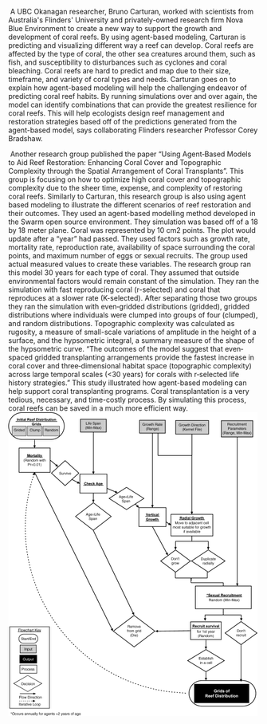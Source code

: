 ​	A UBC Okanagan researcher, Bruno Carturan, worked with scientists from Australia's Flinders' University and privately-owned research firm Nova Blue Environment to create a new way to support the growth and development of coral reefs. By using agent-based modeling, Carturan is predicting and visualizing different way a reef can develop. Coral reefs are affected by the type of coral, the other sea creatures around them, such as fish, and susceptibility to disturbances such as cyclones and coral bleaching. Coral reefs are hard to predict and map due to their size, timeframe, and variety of coral types and needs. Carturan goes on to explain how agent-based modeling will help the challenging endeavor of predicting coral reef habits. By running simulations over and over again, the model can identify combinations that can provide the greatest resilience for coral reefs. This will help ecologists design reef management and restoration strategies based off of the predictions generated from the agent-based model, says collaborating Flinders researcher Professor Corey Bradshaw.

[](https://phys.org/news/2020-08-reef-health.html)

​      Another research group published the paper “Using Agent‐Based Models to Aid Reef Restoration: Enhancing Coral Cover and Topographic Complexity through the Spatial Arrangement of Coral Transplants”. This group is focusing on how to optimize high coral cover and topographic complexity due to the sheer time, expense, and complexity of restoring coral reefs. Similarly to Carturan, this research group is also using agent based modeling to illustrate the different scenarios of reef restoration and their outcomes. They used an agent-based modelling method developed in the Swarm open source environment. They simulation was based off of a 18 by 18 meter plane. Coral was represented by 10 cm2 points. The plot would update after a “year” had passed. They used factors such as growth rate, mortality rate, reproduction rate, availability of space surrounding the coral points, and maximum number of eggs or sexual recruits. The group used actual measured values to create these variables. The research group ran this model 30 years for each type of coral. They assumed that outside environmental factors would remain constant of the simulation. They ran the simulation with fast reproducing coral (r-selected) and coral that reproduces at a slower rate (K-selected). After separating those two groups they ran the simulation with even‐gridded distributions (gridded), gridded distributions where individuals were clumped into groups of four (clumped), and random distributions. Topographic complexity was calculated as rugosity, a measure of small-scale variations of amplitude in the height of a surface, and the hypsometric integral, a summary measure of the shape of the hypsometric curve. “The outcomes of the model suggest that even‐spaced gridded transplanting arrangements provide the fastest increase in coral cover and three‐dimensional habitat space (topographic complexity) across large temporal scales (<30 years) for corals with r‐selected life history strategies.” This study illustrated how agent-based modeling can help support coral transplanting programs. Coral transplantation is a very tedious, necessary, and time-costly process. By simulating this process, coral reefs can be saved in a much more efficient way.
![](reef.gif)

[](https://onlinelibrary.wiley.com/doi/full/10.1111/j.1526-100X.2005.00087.x)
